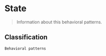 # State
> Information about this behavioral patterns.

## Classification
```sh
Behavioral patterns
```